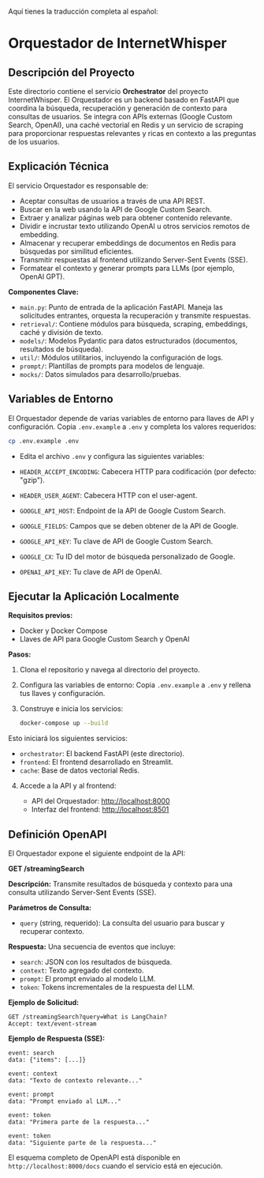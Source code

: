 Aquí tienes la traducción completa al español:

# Orquestador de InternetWhisper

## Descripción del Proyecto

Este directorio contiene el servicio **Orchestrator** del proyecto InternetWhisper. El Orquestador es un backend basado en FastAPI que coordina la búsqueda, recuperación y generación de contexto para consultas de usuarios. Se integra con APIs externas (Google Custom Search, OpenAI), una caché vectorial en Redis y un servicio de scraping para proporcionar respuestas relevantes y ricas en contexto a las preguntas de los usuarios.

## Explicación Técnica

El servicio Orquestador es responsable de:

* Aceptar consultas de usuarios a través de una API REST.
* Buscar en la web usando la API de Google Custom Search.
* Extraer y analizar páginas web para obtener contenido relevante.
* Dividir e incrustar texto utilizando OpenAI u otros servicios remotos de embedding.
* Almacenar y recuperar embeddings de documentos en Redis para búsquedas por similitud eficientes.
* Transmitir respuestas al frontend utilizando Server-Sent Events (SSE).
* Formatear el contexto y generar prompts para LLMs (por ejemplo, OpenAI GPT).

**Componentes Clave:**

* `main.py`: Punto de entrada de la aplicación FastAPI. Maneja las solicitudes entrantes, orquesta la recuperación y transmite respuestas.
* `retrieval/`: Contiene módulos para búsqueda, scraping, embeddings, caché y división de texto.
* `models/`: Modelos Pydantic para datos estructurados (documentos, resultados de búsqueda).
* `util/`: Módulos utilitarios, incluyendo la configuración de logs.
* `prompt/`: Plantillas de prompts para modelos de lenguaje.
* `mocks/`: Datos simulados para desarrollo/pruebas.

## Variables de Entorno

El Orquestador depende de varias variables de entorno para llaves de API y configuración. Copia `.env.example` a `.env` y completa los valores requeridos:

```sh
cp .env.example .env
```

* Edita el archivo `.env` y configura las siguientes variables:

* `HEADER_ACCEPT_ENCODING`: Cabecera HTTP para codificación (por defecto: "gzip").

* `HEADER_USER_AGENT`: Cabecera HTTP con el user-agent.

* `GOOGLE_API_HOST`: Endpoint de la API de Google Custom Search.

* `GOOGLE_FIELDS`: Campos que se deben obtener de la API de Google.

* `GOOGLE_API_KEY`: Tu clave de API de Google Custom Search.

* `GOOGLE_CX`: Tu ID del motor de búsqueda personalizado de Google.

* `OPENAI_API_KEY`: Tu clave de API de OpenAI.

## Ejecutar la Aplicación Localmente

**Requisitos previos:**

* Docker y Docker Compose
* Llaves de API para Google Custom Search y OpenAI

**Pasos:**

1. Clona el repositorio y navega al directorio del proyecto.
2. Configura las variables de entorno:
   Copia `.env.example` a `.env` y rellena tus llaves y configuración.
3. Construye e inicia los servicios:

   ```sh
   docker-compose up --build
   ```

Esto iniciará los siguientes servicios:

* `orchestrator`: El backend FastAPI (este directorio).
* `frontend`: El frontend desarrollado en Streamlit.
* `cache`: Base de datos vectorial Redis.

4. Accede a la API y al frontend:

   * API del Orquestador: [http://localhost:8000](http://localhost:8000)
   * Interfaz del frontend: [http://localhost:8501](http://localhost:8501)

## Definición OpenAPI

El Orquestador expone el siguiente endpoint de la API:

**GET /streamingSearch**

**Descripción:**
Transmite resultados de búsqueda y contexto para una consulta utilizando Server-Sent Events (SSE).

**Parámetros de Consulta:**

* `query` (string, requerido): La consulta del usuario para buscar y recuperar contexto.

**Respuesta:**
Una secuencia de eventos que incluye:

* `search`: JSON con los resultados de búsqueda.
* `context`: Texto agregado del contexto.
* `prompt`: El prompt enviado al modelo LLM.
* `token`: Tokens incrementales de la respuesta del LLM.

**Ejemplo de Solicitud:**

```http
GET /streamingSearch?query=What is LangChain?
Accept: text/event-stream
```

**Ejemplo de Respuesta (SSE):**

```
event: search
data: {"items": [...]}

event: context
data: "Texto de contexto relevante..."

event: prompt
data: "Prompt enviado al LLM..."

event: token
data: "Primera parte de la respuesta..."

event: token
data: "Siguiente parte de la respuesta..."
```

El esquema completo de OpenAPI está disponible en `http://localhost:8000/docs` cuando el servicio está en ejecución.
